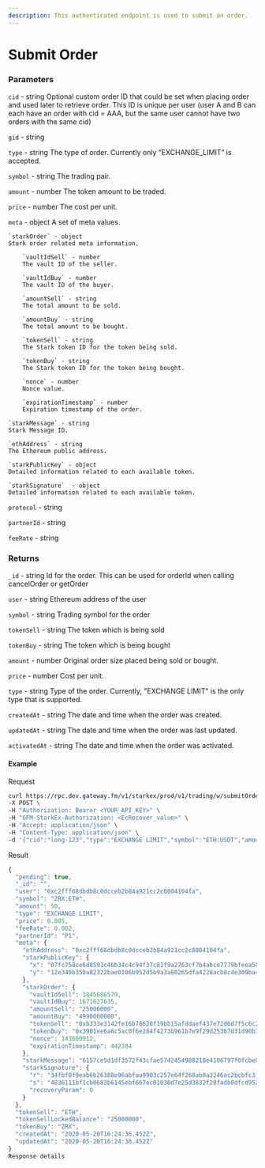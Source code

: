 ```yaml
---
description: This authenticated endpoint is used to submit an order.
---
```

# Submit Order

### **Parameters**
`cid` - string
Optional custom order ID that could be set when placing order and used later to retrieve order. This ID is unique per user (user A and B can each have an order with cid = AAA, but the same user cannot have two orders with the same cid)

`gid` - string

`type` - string
The type of order. Currently only “EXCHANGE_LIMIT” is accepted.

`symbol` - string
The trading pair.

`amount` - number
The token amount to be traded.

`price` - number
The cost per unit.

`meta` - object
A set of meta values.

    `starkOrder` - object
    Stark order related meta information.

        `vaultIdSell` - number
        The vault ID of the seller.

        `vaultIdBuy` - number
        The vault ID of the buyer.
        
        `amountSell` - string
        The total amount to be sold.
        
        `amountBuy` - string
        The total amount to be bought.
        
        `tokenSell` - string
        The Stark token ID for the token being sold.
        
        `tokenBuy` - string
        The Stark token ID for the token being bought.
        
        `nonce` - number
        Nonce value.
        
        `expirationTimestamp` - number
        Expiration timestamp of the order.

    `starkMessage` - string
    Stark Message ID.
    
    `ethAddress` - string
    The Ethereum public address.
    
    `starkPublicKey` - object
    Detailed information related to each available token.
    
    `starkSignature`  - object
    Detailed information related to each available token.

`protocol` - string

`partnerId` - string

`feeRate` - string

### **Returns**
`_id` - string
Id for the order. This can be used for orderId when calling cancelOrder or getOrder

`user` - string
Ethereum address of the user

`symbol` - string
Trading symbol for the order

`tokenSell` - string
The token which is being sold

`tokenBuy` - string
The token which is being bought

`amount` - number
Original order size placed being sold or bought.

`price` - number
Cost per unit.

`type` - string
Type of the order. Currently, "EXCHANGE LIMIT" is the only type that is supported.

`createdAt` - string
The date and time when the order was created.

`updatedAt` - string
The date and time when the order was last updated.

`activatedAt` - string
The date and time when the order was activated.
#### **Example**

Request

```bash
curl https://rpc.dev.gateway.fm/v1/starkex/prod/v1/trading/w/submitOrder \
-X POST \
-H "Authorization: Bearer <YOUR_API_KEY>" \
-H "GFM-StarkEx-Authorization: <EcRecover_value>" \
-H "Accept: application/json" \
-H "Content-Type: application/json" \
-d '{"cid":"long-123","type":"EXCHANGE LIMIT","symbol":"ETH:USDT","amount":0.1,"price":1000,"meta":{"starkOrder":{"vaultIdSell":1000002,"vaultIdBuy":1000001,"amountSell":"97400000","amountBuy":"100000000000000000","tokenSell":"0x2","tokenBuy":"0x1","nonce":0,"expirationTimestamp":438947},"starkMessage":"597f31e19f2273413833ed1408edd7a2c60e9f82422852a1be7d11049be3268","ethAddress":"0x341E46a49F15785373edE443Df0220DEa6a41Bbc","starkPublicKey":{"x":"6d840e6d0ecfcbcfa83c0f704439e16c69383d93f51427feb9a4f2d21fbe075","y":"58f7ce5eb6eb5bd24f70394622b1f4d2c54ebca317a3e61bf9f349dccf166cf"},"starkSignature":{"r":"5d14357fcf8f489218de0855267c6f64bc463135debf62680ad796e63cd6d3b","s":"786ab874d91e3a5871134955fcb768914754760a0ada326af67f758f32819cf","recoveryParam":0}},"feeRate":0.1}' '
```


Result

```javascript
{
  "pending": true,
  "_id": "",
  "user": "0xc2fff68dbdb8c0dcceb2b84a921cc2c8004104fa",
  "symbol": "ZRX:ETH",
  "amount": 50,
  "type": "EXCHANGE LIMIT",
  "price": 0.005,
  "feeRate": 0.002,
  "partnerId": "P1",
  "meta": {
    "ethAddress": "0xc2fff68dbdb8c0dcceb2b84a921cc2c8004104fa",
    "starkPublicKey": {
      "x": "07fc758ce6d8591c46b34c4c94f37c81f9a2763cf7b4abce7779bfeea582a754",
      "y": "12e340b350a82322bae0106b952d5b9a3a80265dfa4228acb8c4e309bacd826"
    },
    "starkOrder": {
      "vaultIdSell": 1845686579,
      "vaultIdBuy": 1671627635,
      "amountSell": "25000000",
      "amountBuy": "4990000000",
      "tokenSell": "0xb333e3142fe16b78628f19bb15afddaef437e72d6d7f5c6c20c6801a27fba6",
      "tokenBuy": "0x3901ee6a6c5ac0f6e284f4273b961b7e9f29d25367d31d90b75820473a202f7",
      "nonce": 143600912,
      "expirationTimestamp": 442384
    },
    "starkMessage": "6157ce5d1df3572f43cfae5742454988218e4106797f0fcbe820a984215803e",
    "starkSignature": {
      "r": "34fbf0f9eab6b26388e96abfaa9903c257e64f268ab0a3246ac2bcbfc3f5154",
      "s": "4836111bf1cb0683b6145ebf667ec01030d7e25d3832f28fadb0dfcd9522b43",
      "recoveryParam": 0
    }
  },
  "tokenSell": "ETH",
  "tokenSellLockedBalance": "25000000",
  "tokenBuy": "ZRX",
  "createdAt": "2020-05-20T16:24:36.452Z",
  "updatedAt": "2020-05-20T16:24:36.452Z"
}
Response details
```